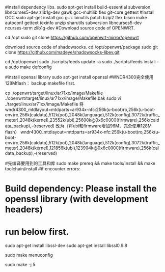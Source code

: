 
#install dependency libs.
sudo apt-get install build-essential subversion libncurses5-dev zlib1g-dev gawk gcc-multilib flex git-core gettext
#install GCC
sudo apt-get install gcc g++ binutils patch bzip2 flex bison make autoconf gettext texinfo unzip sharutils subversion libncurses5-dev ncurses-term zlib1g-dev 
#Download source code of OPENWRT.

cd /opt
sudo git clone https://github.com/openwrt-mirror/openwrt

download source code of shadowsocks.
cd /opt/openwrt/package
sudo git clone https://github.com/madeye/shadowsocks-libev.git

cd /opt/openwrt
sudo ./scripts/feeds update -a 
sudo ./scripts/feeds install -a 
sudo make defconfig

#install openssl library
sudo apt-get install openssl
#WNDR4300完全使用128Mflash：
backup makefile first.

cp ./openwrt/target/linux/ar71xx/image/Makefile  ./openwrt/target/linux/ar71xx/image/Makefile.bak
sudo vi ./target/linux/ar71xx/image/Makefile
将
wndr4300_mtdlayout=mtdparts=ar934x-nfc:256k(u-boot)ro,256k(u-boot-env)ro,256k(caldata),512k(pot),2048k(language),512k(config),3072k(traffic_meter),2048k(kernel),23552k(ubi),25600k@0x6c0000(firmware),256k(caldata_backup),-(reserved)
改为（将ubi和firmware增加96M，完全使用128M flash）
wndr4300_mtdlayout=mtdparts=ar934x-nfc:256k(u-boot)ro,256k(u-boot-env)ro,256k(caldata),512k(pot),2048k(language),512k(config),3072k(traffic_meter),2048k(kernel),121856k(ubi),123904k@0x6c0000(firmware),256k(caldata_backup),-(reserved)

#先编译要用到的工具和库
sudo make prereq && make tools/install && make toolchain/install
#if encounter errors: 
# Build dependency: Please install the openssl library (with development headers)
# run below first.
sudo apt-get install libssl-dev
sudo apt-get install libssl0.9.8

sudo make menuconfig

sudo make -j 5
